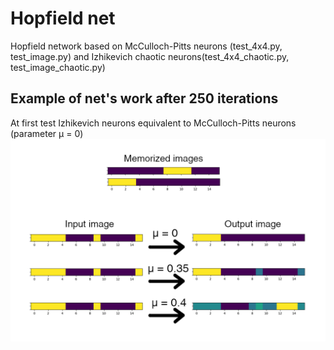 # Hopfield net
Hopfield network based on McCulloch-Pitts neurons (test_4x4.py, test_image.py) and Izhikevich chaotic neurons(test_4x4_chaotic.py, test_image_chaotic.py)

## Example of net's work after 250 iterations
At first test Izhikevich neurons equivalent to McCulloch-Pitts neurons (parameter μ = 0) 
![image](plt/4x4_scheme.png)


